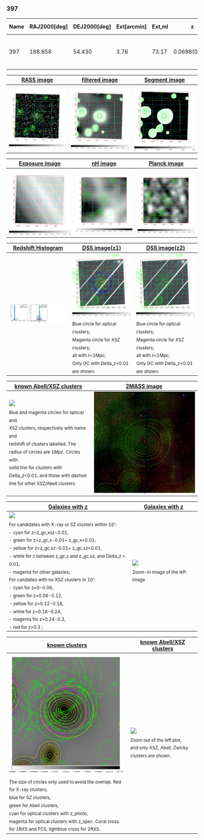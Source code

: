 <div STYLE="page-break-after: always;"></div>

### 397

|Name|RAJ2000[deg]|DEJ2000[deg] |Ext[arcmin]| Ext,ml | z | z_src| C|GC(XSZ,Delta_z<0.01)| GC(OPT,Delta_z<0.01)|GC| R_sig[arcmin] | R500[arcmin] | R500[Mpc]| CRsig[c/s] | CR500[c/s] |L500[1E44 erg/s]|F500[1E-12 erg/s/cm^2]| M500[1E14 Msun]|Tx[keV]|Cnt_sig|Beta|Rc[arcmin]|Comment|Alias|
|---|---|---|---|---|---|------|---|--------|---------|----------|---|---|---|---|---|---|---|---|---|---|---|---|---|---|
|397| 168.858| 54.430| 3.76| 73.17| 0.0698(0.005)| z1, z_xsz| B| F20, MCXC, SPI| N, W| F20, MCXC, N, SPI, SWXCS, W| 11.238| 9.126| 0.730| 0.162(0.028)| 0.157(0.027)| 0.365(0.049)| 3.078(0.417)| 1.18(0.08)| 2.43(0.11)| 88.9| 0.856(-0.135+0.100)| 6.143(-1.198+0.885)| -| k460|

|[RASS image](../image/397/397_img.pdf)|[filtered image](../image/397/397_fil.pdf)|[Segment image](../image/397/397_seg.pdf)|
|-------------------|--------------------|-------------------|
| <img src="../image/397/397_img.png" width="300">  | <img src="../image/397/397_fil.png" width="300">   | <img src="../image/397/397_seg.png" width="300">  |

|[Exposure image](../image/397/397_mex.pdf)| [nH image](../image/397/397_nh.pdf)| [Planck image](../image/397/397_p.pdf)|
|-------------------|--------------------|-------------------|
|<img src="../image/397/397_mex.png" width="300">   | <img src="../image/397/397_nh.png" width="300">    | <img src="../image/397/397_p.png" width="300"> |

|[Redshift Histogram](../image/397/397_zg.pdf) | [DSS image(z1)](../image/397/397_dss_z1.pdf)      |  [DSS image(z2)](../image/397/397_dss_z2.pdf)    |
|-------------------|--------------------|-------------------|
|<img src="../image/397/397_zg.png" width="300"> |<img src="../image/397/397_dss_z1.png" width="300"> <sub><br>Blue circle for optical clusters; <br>Magenta circle for XSZ clusters; <br>all with r=1Mpc; <br>Only GC with Delta_z<0.01 are shown. </sub>| <img src="../image/397/397_dss_z2.png" width="300"><sub><br>Blue circle for optical clusters; <br>Magenta circle for XSZ clusters; <br>all with r=1Mpc; <br>Only GC with Delta_z<0.01 are shown. </sub> |

|[known Abell/XSZ clusters](../image/397/397_m.pdf) | [2MASS image](../image/397/397_2mass.pdf)      |
|-------------------|-------------------|
|<img src=../image/397/397_m.png width="300"> <br><sub>Blue and magenta circles for optical and <br>XSZ clusters, respectively with name and <br>redshift of clusters labelled. The <br>radius of circles are 1Mpc. Circles with <br>solid line for clusters with <br>Delta_z<0.01, and those with dashed <br>line for other XSZ/Abell clusters.        </sub>|<img src="../image/397/397_2mass.png" width="300">  |

|[Galaxies with z](../image/397/397_opt_ned.pdf) |[Galaxies with z](../image/397/397_opt_ned_zoom.pdf) |
|-------------------|-------------------|
| <img src=../image/397/397_opt_ned.png width="300"> <br><sub> For candidates with X-ray or SZ clusters within 10': <br> - cyan for z<z_gc,xsz-0.01, <br> - green for z=z_gc,x-0.01~ z_gc,x+0.01, <br> - yellow for z=z_gc,sz-0.01~ z_gc,sz+0.01, <br> - white for z between z_gc,x and z_gc,sz, and Delta_z > 0.01, <br> - magenta for other galaxies; <br>For candiates with no XSZ clusters in 10': <br> - cyan for z=0-0.06, <br> - green for z=0.06-0.12, <br> - yellow for z=0.12-0.18, <br> - white for z=0.18-0.24, <br> - magenta for z=0.24-0.3, <br> - red for z>0.3 ;  </sub>|<img src=../image/397/397_opt_ned_zoom.png width="300">  <br><sub> Zoom-in image of the left image</sub>|

|[known clusters](../image/397/397_gc.pdf) |[known Abell/XSZ clusters](../image/397/397_gc_large.pdf) |
|-------------------|-------------------|
| <img src=../image/397/397_gc.png width="300"> <br><sub> The size of circles only used to avoid the overlap. Red for X-ray clusters, <br> blue for SZ clusters, <br> green for Abell clusters, <br> cyan for optical clusters with z_photo, <br> magenta for optical clusters with z_spec. Coral cross for 1RXS and FCS, lightblue cross for 2RXS. </sub>|<img src=../image/397/397_gc_large.png width="300"> <br><sub> Zoom out of the left plot, <br> and only XSZ, Abell, Zwicky clusters are shown. </sub> |



